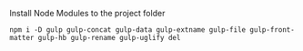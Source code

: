 Install Node Modules to the project folder
```
npm i -D gulp gulp-concat gulp-data gulp-extname gulp-file gulp-front-matter gulp-hb gulp-rename gulp-uglify del
```